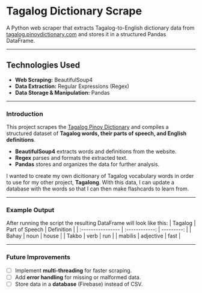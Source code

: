 # Tagalog Dictionary Scrape

A Python web scraper that extracts Tagalog-to-English dictionary data from [tagalog.pinoydictionary.com](https://tagalog.pinoydictionary.com) and stores it in a structured Pandas DataFrame.

---

## Technologies Used
- **Web Scraping:** BeautifulSoup4  
- **Data Extraction:** Regular Expressions (Regex)  
- **Data Storage & Manipulation:** Pandas  

---

### Introduction
This project scrapes the [Tagalog Pinoy Dictionary](https://tagalog.pinoydictionary.com) and compiles a structured dataset of **Tagalog words, their parts of speech, and English definitions**.  
- **BeautifulSoup4** extracts words and definitions from the website.  
- **Regex** parses and formats the extracted text.  
- **Pandas** stores and organizes the data for further analysis.  

I wanted to create my own dicitionary of Tagalog vocabulary words in order to use for my other project, **Tagalong**. With this data, I can update a database with the words so that I can then make flashcards to learn from.

---

### Example Output
After running the script the resulting DataFrame will look like this:
| Tagalog           | Part of Speech | Definition |
| :---------------- | :------------: | ---------: |
| Bahay             |   noun         | house      |
| Takbo             |   verb         | run        |
| mabilis           |   adjective    | fast       |

---

### Future Improvements
- [ ] Implement **multi-threading** for faster scraping.
- [ ] Add **error handling** for missing or malformed data.
- [ ] Store data in a **database** (Firebase) instead of CSV.